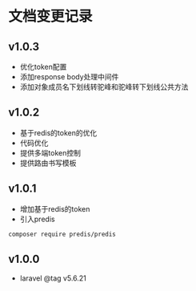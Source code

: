 # 文档变更记录
## v1.0.3
- 优化token配置
- 添加response body处理中间件
- 添加对象成员名下划线转驼峰和驼峰转下划线公共方法
 
## v1.0.2 
- 基于redis的token的优化
 - 代码优化
 - 提供多端token控制
- 提供路由书写模板  
  
## v1.0.1 
- 增加基于redis的token
- 引入predis
```bash
composer require predis/predis
```
  
## v1.0.0 
- laravel @tag v5.6.21
